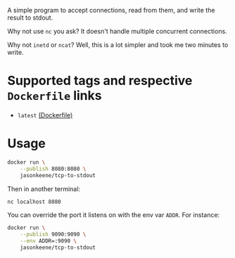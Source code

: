 
A simple program to accept connections, read from them, and write the result to
stdout.

Why not use `nc` you ask? It doesn't handle multiple concurrent connections.

Why not `inetd` or `ncat`? Well, this is a lot simpler and took me two minutes to write.

# Supported tags and respective `Dockerfile` links

- `latest` [(Dockerfile)][latest-dockerfile]

# Usage

```bash
docker run \
    --publish 8080:8080 \
    jasonkeene/tcp-to-stdout
```

Then in another terminal:

```bash
nc localhost 8080
```

You can override the port it listens on with the env var `ADDR`. For instance:

```bash
docker run \
    --publish 9090:9090 \
    --env ADDR=:9090 \
    jasonkeene/tcp-to-stdout
```

[latest-dockerfile]: https://github.com/jasonkeene/tcp-to-stdout/blob/master/Dockerfile
